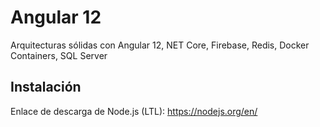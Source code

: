 # Angular 12

Arquitecturas sólidas con Angular 12, NET Core, Firebase, Redis, Docker Containers, SQL Server

## Instalación

Enlace de descarga de Node.js (LTL): https://nodejs.org/en/
